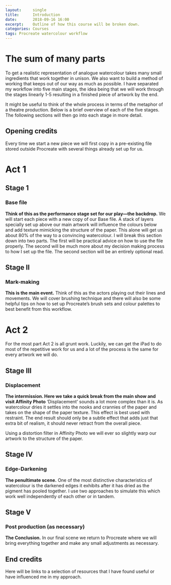 ```yaml
---
layout:     single
title:      Introduction
date:       2018-09-16 16:00
excerpt:    Outline of how this course will be broken down.
categories: Courses
tags: Procreate watercolour workflow
---
```



# The sum of many parts

To get a realistic representation of analogue watercolour takes many small ingredients that work together in unison. We also want to build a method of working that keeps out of our way as much as possible. I have separated my workflow into five main stages, the idea being that we will work through the stages linearly 1-5 resulting in a finished piece of artwork by the end. 

It might be useful to think of the whole process in terms of the metaphor of a theatre production. Below is a brief overview of each of the five stages. The following sections will then go into each stage in more detail.

## Opening credits

Every time we start a new piece we will first copy in a pre-existing file stored outside Procreate with several things already set up for us.

# Act 1

## Stage 1

### Base file

**Think of this as the performance stage set for our play—the backdrop.** We will start each piece with a new copy of our Base file. A stack of layers specially set up above our main artwork will influence the colours below and add texture mimicking the structure of the paper. This alone will get us about 80% of the way to a convincing watercolour. I will break this section down into two parts. The first will be practical advice on how to use the file properly. The second will be much more about my decision making process to how I set up the file. The second section will be an entirely optional read.

## Stage II

### Mark-making

**This is the main event.** Think of this as the actors playing out their lines and movements. We will cover brushing technique and there will also be some helpful tips on how to set up Procreate’s brush sets and colour palettes to best benefit from this workflow.

# Act 2

For the most part Act 2 is all grunt work. Luckily, we can get the iPad to do most of the repetitive work for us and a lot of the process is the same for every artwork we will do. 

## Stage III

### Displacement

**The intermission. Here we take a quick break from the main show and visit Affinity Photo** ‘Displacement’ sounds a lot more complex than it is. As watercolour dries it settles into the nooks and crannies of the paper and takes on the shape of the paper texture. This effect is best used with restraint. The end result should only be a subtle effect that adds just that extra bit of realism, it should never retract from the overall piece. 

Using a distortion filter in Affinity Photo we will ever so slightly warp our artwork to the structure of the paper.

## Stage IV

### Edge-Darkening

**The penultimate scene.** One of the most distinctive characteristics of watercolour is the darkened edges it exhibits after it has dried as the pigment has pooled together. I use two approaches to simulate this which work well independently of each other or in tandem.

## Stage V

### Post production (as necessary)

**The Conclusion.** In our final scene we return to Procreate where we will bring everything together and make any small adjustments as necessary.

## End credits

Here will be links to a selection of resources that I have found useful or have influenced me in my approach.
